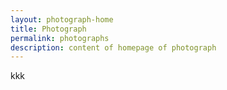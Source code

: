 ```yaml
---
layout: photograph-home
title: Photograph
permalink: photographs
description: content of homepage of photograph
---
```


kkk